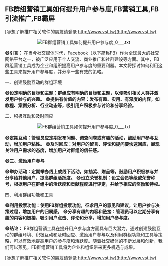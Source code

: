 ## **FB群组营销工具如何提升用户参与度,FB营销工具,FB引流推广,FB霸屏**

[😍想了解推广相关软件的朋友请登录 http://www.vst.tw](http://www.vst.tw)

 <center><img src="https://vst.tw/MP4/tuiguang/png/0.png" alt="FB群组营销工具如何提升用户参与度_0___.txt"></center>

**😄引言：**
在当今社交媒体时代，Facebook（以下简称FB）作为全球最大的社交网络平台之一，被广泛应用于个人交流、商业推广和社群建设等方面。其中，FB群组营销工具成为企业和组织提高用户参与度的重要利器。本文将探讨如何利用这些工具来提升用户参与度，并分享一些有效的策略。

一、创建鼓励互动的群组环境

**😄设定明确的目标和主题：群组应有明确的目标和主题，以便吸引相关人群并激发用户参与的兴趣。**
**😄提供有价值的内容：发布有趣、实用、有深度的内容，如教程、案例分析、行业动态等，吸引用户积极参与讨论和分享经验。**

二、积极互动和及时回应

 <center><img src="https://vst.tw/MP4/tuiguang/png/0.png" alt="FB群组营销工具如何提升用户参与度_0___.txt"></center>

**😄定期互动：管理员应定期发布问题、调查问卷或有趣的活动，鼓励用户参与互动，增加用户粘性。**
**😄及时回应：对用户的留言、评论和提问要快速回应，展现关注用户需求的态度，增加用户对群组的信任感。**

**😄三、激励用户参与**

**😄举办活动：定期举办线上或线下活动，如抽奖、赠品等，鼓励用户积极参与并分享给其他用户，提高群组活跃度。**
**😄设立荣誉机制：设立会员等级或荣誉称号，根据用户在群组中的活跃度和贡献程度进行评定，并给予相应的奖励和特权。**

四、利用群组功能和工具

**😄利用投票功能：使用FB群组投票功能，征求用户的意见和建议，让用户参与决策过程，增加用户的归属感。**
**😄分享有趣的内容和链接：管理员可以定期分享有趣的内容和链接，吸引用户点击、评论和分享，增加用户参与度。**

**😄结论：**
FB群组营销工具在提升用户参与度方面具有巨大潜力。通过创建鼓励互动的群组环境、积极互动和及时回应、激励用户参与以及利用群组功能和工具等策略，可以有效地提高用户的参与度和活跃度。随着社交媒体的不断发展和创新，我们可以预见，FB群组营销工具将为企业和组织带来更多机遇与成果。

[😍想了解推广相关软件的朋友请登录 http://www.vst.tw](http://www.vst.tw)



